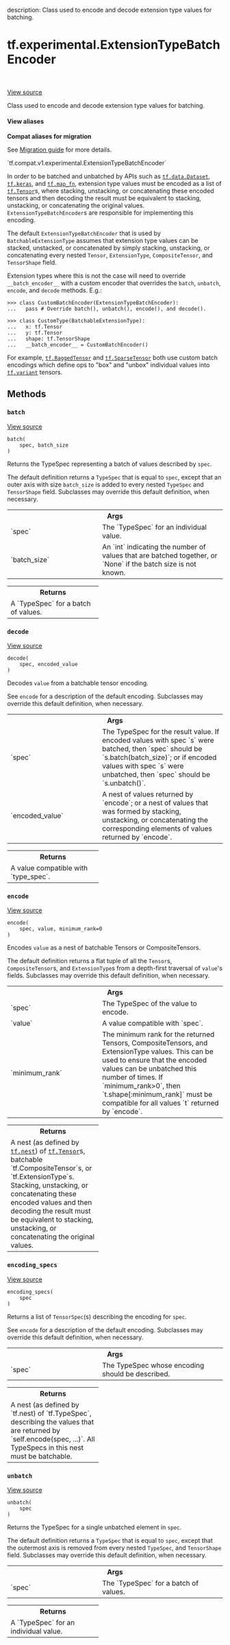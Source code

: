 description: Class used to encode and decode extension type values for batching.

<div itemscope itemtype="http://developers.google.com/ReferenceObject">
<meta itemprop="name" content="tf.experimental.ExtensionTypeBatchEncoder" />
<meta itemprop="path" content="Stable" />
<meta itemprop="property" content="batch"/>
<meta itemprop="property" content="decode"/>
<meta itemprop="property" content="encode"/>
<meta itemprop="property" content="encoding_specs"/>
<meta itemprop="property" content="unbatch"/>
</div>

# tf.experimental.ExtensionTypeBatchEncoder

<!-- Insert buttons and diff -->

<table class="tfo-notebook-buttons tfo-api nocontent" align="left">

</table>

<a target="_blank" class="external" href="/code/stable/tensorflow/python/framework/extension_type.py">View source</a>



Class used to encode and decode extension type values for batching.

<section class="expandable">
  <h4 class="showalways">View aliases</h4>
  <p>
<b>Compat aliases for migration</b>
<p>See
<a href="https://www.tensorflow.org/guide/migrate">Migration guide</a> for
more details.</p>
<p>`tf.compat.v1.experimental.ExtensionTypeBatchEncoder`</p>
</p>
</section>

<!-- Placeholder for "Used in" -->

In order to be batched and unbatched by APIs such as <a href="../../tf/data/Dataset.md"><code>tf.data.Dataset</code></a>,
<a href="../../tf/keras.md"><code>tf.keras</code></a>, and <a href="../../tf/map_fn.md"><code>tf.map_fn</code></a>, extension type values must be encoded as a list
of <a href="../../tf/Tensor.md"><code>tf.Tensor</code></a>s, where stacking, unstacking, or concatenating these encoded
tensors and then decoding the result must be equivalent to stacking,
unstacking, or concatenating the original values. `ExtensionTypeBatchEncoder`s
are responsible for implementing this encoding.

The default `ExtensionTypeBatchEncoder` that is used by
`BatchableExtensionType` assumes that extension type values can be stacked,
unstacked, or concatenated by simply stacking, unstacking, or concatenating
every nested `Tensor`, `ExtensionType`, `CompositeTensor`, and `TensorShape`
field.

Extension types where this is not the case will need to override
`__batch_encoder__` with a custom encoder that overrides the `batch`,
`unbatch`, `encode`, and `decode` methods. E.g.:

```
>>> class CustomBatchEncoder(ExtensionTypeBatchEncoder):
...   pass # Override batch(), unbatch(), encode(), and decode().
```

```
>>> class CustomType(BatchableExtensionType):
...   x: tf.Tensor
...   y: tf.Tensor
...   shape: tf.TensorShape
...   __batch_encoder__ = CustomBatchEncoder()
```

For example, <a href="../../tf/RaggedTensor.md"><code>tf.RaggedTensor</code></a> and <a href="../../tf/sparse/SparseTensor.md"><code>tf.SparseTensor</code></a> both use custom batch
encodings which define ops to "box" and "unbox" individual values into
<a href="../../tf.md#variant"><code>tf.variant</code></a> tensors.

## Methods

<h3 id="batch"><code>batch</code></h3>

<a target="_blank" class="external" href="/code/stable/tensorflow/python/framework/extension_type.py">View source</a>

<pre class="devsite-click-to-copy prettyprint lang-py tfo-signature-link">
<code>batch(
    spec, batch_size
)
</code></pre>

Returns the TypeSpec representing a batch of values described by `spec`.

The default definition returns a `TypeSpec` that is equal to `spec`, except
that an outer axis with size `batch_size` is added to every nested
`TypeSpec` and `TensorShape` field.  Subclasses may override this default
definition, when necessary.

<!-- Tabular view -->
 <table class="responsive fixed orange">
<colgroup><col width="214px"><col></colgroup>
<tr><th colspan="2">Args</th></tr>

<tr>
<td>
`spec`
</td>
<td>
The `TypeSpec` for an individual value.
</td>
</tr><tr>
<td>
`batch_size`
</td>
<td>
An `int` indicating the number of values that are batched
together, or `None` if the batch size is not known.
</td>
</tr>
</table>



<!-- Tabular view -->
 <table class="responsive fixed orange">
<colgroup><col width="214px"><col></colgroup>
<tr><th colspan="2">Returns</th></tr>
<tr class="alt">
<td colspan="2">
A `TypeSpec` for a batch of values.
</td>
</tr>

</table>



<h3 id="decode"><code>decode</code></h3>

<a target="_blank" class="external" href="/code/stable/tensorflow/python/framework/extension_type.py">View source</a>

<pre class="devsite-click-to-copy prettyprint lang-py tfo-signature-link">
<code>decode(
    spec, encoded_value
)
</code></pre>

Decodes `value` from a batchable tensor encoding.

See `encode` for a description of the default encoding.  Subclasses may
override this default definition, when necessary.

<!-- Tabular view -->
 <table class="responsive fixed orange">
<colgroup><col width="214px"><col></colgroup>
<tr><th colspan="2">Args</th></tr>

<tr>
<td>
`spec`
</td>
<td>
The TypeSpec for the result value.  If encoded values with spec `s`
were batched, then `spec` should be `s.batch(batch_size)`; or if encoded
values with spec `s` were unbatched, then `spec` should be
`s.unbatch()`.
</td>
</tr><tr>
<td>
`encoded_value`
</td>
<td>
A nest of values returned by `encode`; or a nest of values
that was formed by stacking, unstacking, or concatenating the
corresponding elements of values returned by `encode`.
</td>
</tr>
</table>



<!-- Tabular view -->
 <table class="responsive fixed orange">
<colgroup><col width="214px"><col></colgroup>
<tr><th colspan="2">Returns</th></tr>
<tr class="alt">
<td colspan="2">
A value compatible with `type_spec`.
</td>
</tr>

</table>



<h3 id="encode"><code>encode</code></h3>

<a target="_blank" class="external" href="/code/stable/tensorflow/python/framework/extension_type.py">View source</a>

<pre class="devsite-click-to-copy prettyprint lang-py tfo-signature-link">
<code>encode(
    spec, value, minimum_rank=0
)
</code></pre>

Encodes `value` as a nest of batchable Tensors or CompositeTensors.

The default definition returns a flat tuple of all the `Tensor`s,
`CompositeTensor`s, and `ExtensionType`s from a depth-first traversal of
`value`'s fields. Subclasses may override this default definition, when
necessary.

<!-- Tabular view -->
 <table class="responsive fixed orange">
<colgroup><col width="214px"><col></colgroup>
<tr><th colspan="2">Args</th></tr>

<tr>
<td>
`spec`
</td>
<td>
The TypeSpec of the value to encode.
</td>
</tr><tr>
<td>
`value`
</td>
<td>
A value compatible with `spec`.
</td>
</tr><tr>
<td>
`minimum_rank`
</td>
<td>
The minimum rank for the returned Tensors, CompositeTensors,
and ExtensionType values.  This can be used to ensure that the encoded
values can be unbatched this number of times.   If `minimum_rank>0`,
then `t.shape[:minimum_rank]` must be compatible for all values `t`
returned by `encode`.
</td>
</tr>
</table>



<!-- Tabular view -->
 <table class="responsive fixed orange">
<colgroup><col width="214px"><col></colgroup>
<tr><th colspan="2">Returns</th></tr>
<tr class="alt">
<td colspan="2">
A nest (as defined by <a href="../../tf/nest.md"><code>tf.nest</code></a>) of <a href="../../tf/Tensor.md"><code>tf.Tensor</code></a>s, batchable
`tf.CompositeTensor`s, or `tf.ExtensionType`s.  Stacking, unstacking, or
concatenating these encoded values and then decoding the result must be
equivalent to stacking, unstacking, or concatenating the original values.
</td>
</tr>

</table>



<h3 id="encoding_specs"><code>encoding_specs</code></h3>

<a target="_blank" class="external" href="/code/stable/tensorflow/python/framework/extension_type.py">View source</a>

<pre class="devsite-click-to-copy prettyprint lang-py tfo-signature-link">
<code>encoding_specs(
    spec
)
</code></pre>

Returns a list of `TensorSpec`(s) describing the encoding for `spec`.

See `encode` for a description of the default encoding.  Subclasses may
override this default definition, when necessary.

<!-- Tabular view -->
 <table class="responsive fixed orange">
<colgroup><col width="214px"><col></colgroup>
<tr><th colspan="2">Args</th></tr>

<tr>
<td>
`spec`
</td>
<td>
The TypeSpec whose encoding should be described.
</td>
</tr>
</table>



<!-- Tabular view -->
 <table class="responsive fixed orange">
<colgroup><col width="214px"><col></colgroup>
<tr><th colspan="2">Returns</th></tr>
<tr class="alt">
<td colspan="2">
A nest (as defined by `tf.nest) of `tf.TypeSpec`, describing the values
that are returned by `self.encode(spec, ...)`.  All TypeSpecs in this
nest must be batchable.
</td>
</tr>

</table>



<h3 id="unbatch"><code>unbatch</code></h3>

<a target="_blank" class="external" href="/code/stable/tensorflow/python/framework/extension_type.py">View source</a>

<pre class="devsite-click-to-copy prettyprint lang-py tfo-signature-link">
<code>unbatch(
    spec
)
</code></pre>

Returns the TypeSpec for a single unbatched element in `spec`.

The default definition returns a `TypeSpec` that is equal to `spec`, except
that the outermost axis is removed from every nested `TypeSpec`, and
`TensorShape` field.  Subclasses may override this default definition, when
necessary.

<!-- Tabular view -->
 <table class="responsive fixed orange">
<colgroup><col width="214px"><col></colgroup>
<tr><th colspan="2">Args</th></tr>

<tr>
<td>
`spec`
</td>
<td>
The `TypeSpec` for a batch of values.
</td>
</tr>
</table>



<!-- Tabular view -->
 <table class="responsive fixed orange">
<colgroup><col width="214px"><col></colgroup>
<tr><th colspan="2">Returns</th></tr>
<tr class="alt">
<td colspan="2">
A `TypeSpec` for an individual value.
</td>
</tr>

</table>





